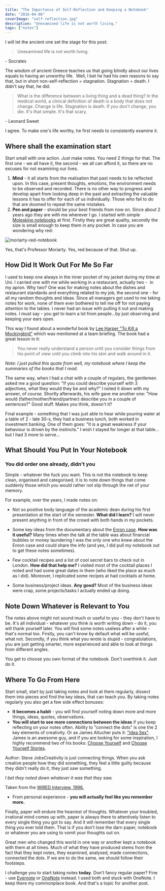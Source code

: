 ```yaml
---
title: "The Importance of Self-Reflection and Keeping a Notebook"
date: "2016-04-06"
coverImage: "self-reflection.jpg"
description: "Unexamined life is not worth living."
tags: ["notes"]
---
```


I will let the ancient one set the stage for this post:

> Unexamined life is not worth living.

\- Socrates

The wisdom of ancient Greece teaches us that going blindly about our lives equals to having an unworthy life.  Well, I bet he had his own reasons to say that, but in short non-self-reflection = stagnation. Stagnation = death. I didn’t say that, he did:

> What is the difference between a living thing and a dead thing? In the medical world, a clinical definition of death is a body that does not change. Change is life. Stagnation is death. If you don't change, you die. It's that simple. It's that scary.

\- Leonard Sweet

I agree. To make one's life worthy, he first needs to consistently examine it.

## Where shall the examination start

Start small with one action. Just make notes. You need 2 things for that. The first one - we all have it, the second - we all can afford it, so there are no excuses for not examining our lives.

1. **Mind** - it all starts from the realisation that past needs to be reflected upon. In this case, present thoughts, emotions, the environment needs to be observed and recorded. There is no other way to progress and develop apart from looking deep in the past and extracting the valuable lessons it has to offer for each of us individually. Those who fail to do that are doomed to repeat the same mistakes.
2. **Pen and paper** - should be your best friends from now on. Since about 2 years ago they are with me wherever I go. I started with simple [Moleskine notebooks](http://www.amazon.com/dp/8862930976/ref=Bks_Cahier_CRed_Plain_PktSft) at first. Firstly they are great quality, secondly the size is small enough to keep them in any pocket. In case you are wondering why red:

![moriarty-red-notebook](/images/moriarty-red-notebook.png)

Yes, that's Professor Moriarty. Yes, red because of that. Shut up.

## How Did It Work Out For Me So Far

I used to keep one always in the inner pocket of my jacket during my time at Uni. I carried one with me while working in a restaurant, actually two -  in my apron. Why two? One was for making notes about the dishes and restaurant standards and everything related to my job, the second one - for all my random thoughts and ideas. Since all managers got used to me taking notes for work, none of them ever bothered to tell me off for not paying attention to the tables. I never had an issue with pulling it out and making notes. I must say - you get to learn a lot from people…by just observing and keeping your ears open.

This way I found about a wonderful book by [Lee Harper "To Kill a Mockingbird"](http://www.amazon.com/Kill-Mockingbird-Harper-Lee/dp/0446310786/ref=la_B00456LE3M_1_1?s=books&ie=UTF8&qid=1459629228&sr=1-1) which was mentioned at a team briefing. The book had a great lesson in it:

> You never really understand a person until you consider things from his point of view until you climb into his skin and walk around in it.

_Note: I just pulled this quote from well, my notebook where I keep the summaries of the books that I read._

The same way, when I had a chat with a couple of regulars, the gentlemen asked me a good question: "If you could describe yourself with 3 adjectives, what they would they be and why?" I noted it down with my answer, of course. Shortly afterwards, his wife gave me another one: "How would (father/mother/friend/partner) describe you in a couple of sentences?" Good stuff. Makes you think, doesn't it?

Final example - something that I was just able to hear while pouring water at a table of 2 - late 30-s, they had a business lunch, both worked in investment banking. One of them goes: "It is a great weakness if your behaviour is driven by the instincts." I wish I stayed for longer at that table…but I had 3 more to serve…

## What Should You Put In Your Notebook

### You did order one already, didn't you

Simple - whatever the fuck you want. This is not the notebook to keep clean, organised and categorised, it is to note down things that come suddenly those which you would rather not slip through the net of your memory.

For example, over the years, I made notes on:

- Not so positive body language of the academic dean during his first presentation at the start of the semester. **What did I learn?** I will never present anything in front of the crowd with both hands in my pockets.

- Some key ideas from the documentary about the [Enron case](https://en.wikipedia.org/wiki/Enron:_The_Smartest_Guys_in_the_Room). **How was it useful?** Many times when the talk at the table was about financial bubbles or money laundering I was the only one who knew about the Enron case and could share the info (and yes, I did pull my notebook out to get these notes sometimes).

- Few cocktail recipes and a list of cool secret bars to check out in London. **How did that help me?** I visited most of the cocktail places I noted and had some great dates in them (who liked the place as much as l did). Moreover, I replicated some recipes at had cocktails at home.

- Some business/project ideas. **Any good?** Most of the business ideas were crap, some projects/tasks I actually ended up doing.

## Note Down Whatever is Relevant to You

The notes above might not sound much or useful to you - they don't have to be. It's all individual - whatever you think is worth writing down - do it, you will thank yourself later. You will find some notes useless after a while - that's normal too. Firstly, you can't know by default what will be useful, what not. Secondly, if you think what you wrote is stupid - congratulations, you are just getting smarter, more experienced and able to look at things from different angles.

You get to choose you own format of the notebook. Don't overthink it. Just do it.

## Where To Go From Here

Start small, start by just taking notes and look at them regularly, dissect them into pieces and find the key ideas, that can teach you. By taking notes regularly you also get a few side effect bonuses:

- **It becomes a habit** - you will find yourself noting down more and more things, ideas, quotes, observations.
- **You will start to see more connections between the ideas** if you keep reflecting on your notes often. Ability to "connect the dots" is one the 2 key elements of creativity. Or as James Altucher puts it: ["Idea Sex"](http://www.jamesaltucher.com/2012/04/how-to-have-great-ideas/). James is an awesome guy, and if you are looking for some inspiration, I highly recommend two of his books: [Choose Yourself](http://www.amazon.com/Choose-Yourself-James-Altucher/dp/1490313370/ref=sr_1_1?s=books&ie=UTF8&qid=1459630350&sr=1-1&keywords=choose+yourself) and [Choose Yourself Stories](http://www.amazon.com/Choose-Yourself-Stories-James-Altucher/dp/1500193410/ref=tmm_pap_swatch_0?_encoding=UTF8&qid=1459630399&sr=1-1).

Author: Steve JobsCreativity is just connecting things. When you ask creative people how they did something, they feel a little guilty because they didn’t really do it, they just saw something.

_I bet they noted down whatever it was that they saw._

Taken from the [WIRED Interview, 1996.](https://www.brainpickings.org/index.php/2011/10/20/i-steve-steve-jobs-in-his-own-words/)

- From personal experience - **you will actually feel like you remember more.**

Finally, paper will endure the heaviest of thoughts. Whatever your troubled, irrational mind comes up with, paper is always there to attentively listen to every single thing you got to say. And it will remember that every single thing you ever told them. That is if you don’t lose the darn paper, notebook or whatever you are using to vomit your thoughts out on.

Great men who changed this world in one way or another kept a notebook with them at all times. Much of what they have produced stems from the fact that they kept notes, they examined, analysed, made connections, connected the dots. If we are to do the same, we should follow their footsteps.

I challenge you to start taking notes **today**. Don't fancy regular paper? Fine - use [Evernote](https://evernote.com/?var=1) or [OneNote](https://www.onenote.com/) instead. I used both and stuck with OneNote. I keep there my commonplace book. And that's a topic for another post.
